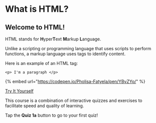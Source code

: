 # What is HTML?

## Welcome to HTML!

HTML stands for **H**yper**T**ext **M**arkup **L**anguage.   
  
Unlike a scripting or programming language that uses scripts to perform functions, a markup language uses tags to identify content.   
  
Here is an example of an HTML tag:

`<p> I'm a paragraph </p>`   

{% embed url="https://codepen.io/Pholisa-Fatyela/pen/YBvZYo/" %}

[Try It Yourself](https://codepen.io/Pholisa-Fatyela/pen/YBvZYo/)

  
This course is a combination of interactive quizzes and exercises to facilitate speed and quality of learning. 

  
Tap the **Quiz 1a** button to go to your first quiz!

